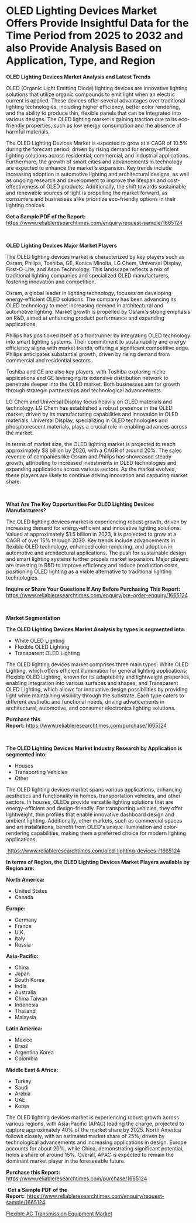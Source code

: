 <p><h1>OLED Lighting Devices Market Offers Provide Insightful Data for the Time Period from 2025 to 2032 and also Provide Analysis Based on Application, Type, and Region</h1></p><p><strong>OLED Lighting Devices Market Analysis and Latest Trends</strong></p>
<p><p>OLED (Organic Light Emitting Diode) lighting devices are innovative lighting solutions that utilize organic compounds to emit light when an electric current is applied. These devices offer several advantages over traditional lighting technologies, including higher efficiency, better color rendering, and the ability to produce thin, flexible panels that can be integrated into various designs. The OLED lighting market is gaining traction due to its eco-friendly properties, such as low energy consumption and the absence of harmful materials.</p><p>The OLED Lighting Devices Market is expected to grow at a CAGR of 10.5% during the forecast period, driven by rising demand for energy-efficient lighting solutions across residential, commercial, and industrial applications. Furthermore, the growth of smart cities and advancements in technology are expected to enhance the market's expansion. Key trends include increasing adoption in automotive lighting and architectural designs, as well as ongoing research and development to improve the lifespan and cost-effectiveness of OLED products. Additionally, the shift towards sustainable and renewable sources of light is propelling the market forward, as consumers and businesses alike prioritize eco-friendly options in their lighting choices.</p></p>
<p><strong>Get a Sample PDF of the Report:&nbsp;</strong> <a href="https://www.reliableresearchtimes.com/enquiry/request-sample/1665124?utm_campaign=3040&utm_medium=2&utm_source=Github&utm_content=ia&utm_term=08032025&utm_id=oled-lighting-devices">https://www.reliableresearchtimes.com/enquiry/request-sample/1665124</a></p>
<p>&nbsp;</p>
<p><strong>OLED Lighting Devices Major Market Players</strong></p>
<p><p>The OLED lighting devices market is characterized by key players such as Osram, Philips, Toshiba, GE, Konica Minolta, LG Chem, Universal Display, First-O-Lite, and Ason Technology. This landscape reflects a mix of traditional lighting companies and specialized OLED manufacturers, fostering innovation and competition.</p><p>Osram, a global leader in lighting technology, focuses on developing energy-efficient OLED solutions. The company has been advancing its OLED technology to meet increasing demand in architectural and automotive lighting. Market growth is propelled by Osram's strong emphasis on R&D, aimed at enhancing product performance and expanding applications.</p><p>Philips has positioned itself as a frontrunner by integrating OLED technology into smart lighting systems. Their commitment to sustainability and energy efficiency aligns with market trends, offering a significant competitive edge. Philips anticipates substantial growth, driven by rising demand from commercial and residential sectors.</p><p>Toshiba and GE are also key players, with Toshiba exploring niche applications and GE leveraging its extensive distribution network to penetrate deeper into the OLED market. Both businesses aim for growth through strategic partnerships and technological advancements.</p><p>LG Chem and Universal Display focus heavily on OLED materials and technology. LG Chem has established a robust presence in the OLED market, driven by its manufacturing capabilities and innovation in OLED materials. Universal Display, specializing in OLED technologies and phosphorescent materials, plays a crucial role in enabling advances across the market. </p><p>In terms of market size, the OLED lighting market is projected to reach approximately $8 billion by 2026, with a CAGR of around 20%. The sales revenue of companies like Osram and Philips has showcased steady growth, attributing to increased investments in OLED technologies and expanding applications across various sectors. As the market evolves, these players are likely to continue driving innovation and capturing market share.</p></p>
<p>&nbsp;</p>
<p><strong>What Are The Key Opportunities For OLED Lighting Devices Manufacturers?</strong></p>
<p><p>The OLED lighting devices market is experiencing robust growth, driven by increasing demand for energy-efficient and innovative lighting solutions. Valued at approximately $1.5 billion in 2023, it is projected to grow at a CAGR of over 15% through 2030. Key trends include advancements in flexible OLED technology, enhanced color rendering, and adoption in automotive and architectural applications. The push for sustainable design and smart lighting systems further propels market expansion. Major players are investing in R&D to improve efficiency and reduce production costs, positioning OLED lighting as a viable alternative to traditional lighting technologies.</p></p>
<p><strong>Inquire or Share Your Questions If Any Before Purchasing This Report:</strong> <a href="https://www.reliableresearchtimes.com/enquiry/pre-order-enquiry/1665124?utm_campaign=3040&utm_medium=2&utm_source=Github&utm_content=ia&utm_term=08032025&utm_id=oled-lighting-devices">https://www.reliableresearchtimes.com/enquiry/pre-order-enquiry/1665124</a></p>
<p>&nbsp;</p>
<p><strong>Market Segmentation</strong></p>
<p><strong>The OLED Lighting Devices Market Analysis by types is segmented into:</strong></p>
<p><ul><li>White OLED Lighting</li><li>Flexible OLED Lighting</li><li>Transparent OLED Lighting</li></ul></p>
<p><p>The OLED lighting devices market comprises three main types: White OLED Lighting, which offers efficient illumination for general lighting applications; Flexible OLED Lighting, known for its adaptability and lightweight properties, enabling integration into various surfaces and shapes; and Transparent OLED Lighting, which allows for innovative design possibilities by providing light while maintaining visibility through the substrate. Each type caters to different aesthetic and functional needs, driving advancements in architectural, automotive, and consumer electronics lighting solutions.</p></p>
<p><strong>Purchase this Report:&nbsp;</strong><a href="https://www.reliableresearchtimes.com/purchase/1665124?utm_campaign=3040&utm_medium=2&utm_source=Github&utm_content=ia&utm_term=08032025&utm_id=oled-lighting-devices">https://www.reliableresearchtimes.com/purchase/1665124</a></p>
<p>&nbsp;</p>
<p><strong>The OLED Lighting Devices Market Industry Research by Application is segmented into:</strong></p>
<p><ul><li>Houses</li><li>Transporting Vehicles</li><li>Other</li></ul></p>
<p><p>The OLED lighting devices market spans various applications, enhancing aesthetics and functionality in homes, transportation vehicles, and other sectors. In houses, OLEDs provide versatile lighting solutions that are energy-efficient and design-friendly. For transporting vehicles, they offer lightweight, thin profiles that enable innovative dashboard design and ambient lighting. Additionally, other markets, such as commercial spaces and art installations, benefit from OLED's unique illumination and color-rendering capabilities, making them a preferred choice for modern lighting applications.</p></p>
<p><a href="https://www.reliableresearchtimes.com/oled-lighting-devices-r1665124?utm_campaign=3040&utm_medium=2&utm_source=Github&utm_content=ia&utm_term=08032025&utm_id=oled-lighting-devices">&nbsp;https://www.reliableresearchtimes.com/oled-lighting-devices-r1665124</a></p>
<p><strong>In terms of Region, the OLED Lighting Devices Market Players available by Region are:</strong></p>
<p>
    <p> <strong> North America: </strong>
        <ul>
            <li>United States</li>
            <li>Canada</li>
        </ul>
        </p> 
    <p> <strong> Europe: </strong>
        <ul>
            <li>Germany</li>
            <li>France</li>
            <li>U.K.</li>
            <li>Italy</li>
            <li>Russia</li>
        </ul>
        </p> 
    <p> <strong> Asia-Pacific: </strong>
        <ul>
            <li>China</li>
            <li>Japan</li>
            <li>South Korea</li>
            <li>India</li>
            <li>Australia</li>
            <li>China Taiwan</li>
            <li>Indonesia</li>
            <li>Thailand</li>
            <li>Malaysia</li>
        </ul>
        </p> 
    <p> <strong> Latin America: </strong>
        <ul>
            <li>Mexico</li>
            <li>Brazil</li>
            <li>Argentina Korea</li>
            <li>Colombia</li>
        </ul>
        </p> 
    <p> <strong> Middle East & Africa: </strong>
        <ul>
            <li>Turkey</li>
            <li>Saudi</li>
            <li>Arabia</li>
            <li>UAE</li>
            <li>Korea</li>
        </ul>
    </p>
    </p>
<p><p>The OLED lighting devices market is experiencing robust growth across various regions, with Asia-Pacific (APAC) leading the charge, projected to capture approximately 40% of the market share by 2025. North America follows closely, with an estimated market share of 25%, driven by technological advancements and increasing applications in design. Europe accounts for about 20%, while China, demonstrating significant potential, holds a share of around 15%. Overall, APAC is expected to remain the dominant market player in the foreseeable future.</p></p>
<p><strong>Purchase this Report: </strong><a href="https://www.reliableresearchtimes.com/purchase/1665124?utm_campaign=3040&utm_medium=2&utm_source=Github&utm_content=ia&utm_term=08032025&utm_id=oled-lighting-devices">https://www.reliableresearchtimes.com/purchase/1665124</a></p>
<p>&nbsp;<strong>Get a Sample PDF of the Report:&nbsp;&nbsp;</strong><a href="https://www.reliableresearchtimes.com/enquiry/request-sample/1665124?utm_campaign=3040&utm_medium=2&utm_source=Github&utm_content=ia&utm_term=08032025&utm_id=oled-lighting-devices">https://www.reliableresearchtimes.com/enquiry/request-sample/1665124</a></p>
<p><strong></strong></p>
<p><p><a href="https://github.com/sadimsamid/Market-Research-Report-List-1/blob/main/flexible-ac-transmission-equipment-market.md?utm_campaign=3040&utm_medium=2&utm_source=Github&utm_content=ia&utm_term=08032025&utm_id=oled-lighting-devices">Flexible AC Transmission Equipment Market</a></p></p>